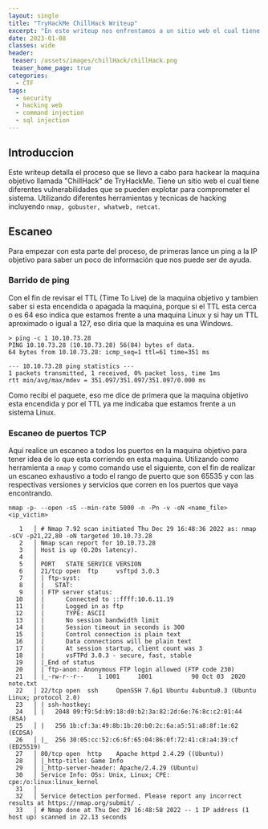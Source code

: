 ```yaml
---
layout: single
title: "TryHackMe ChillHack Writeup"
excerpt: "En este writeup nos enfrentamos a un sitio web el cual tiene ejecucion remota de comandos y aprovechandonos de eso, obtenemos acceso al servidor donde esta alojado el sitio web."
date: 2023-01-08
classes: wide
header:
 teaser: /assets/images/chillHack/chillHack.png
 teaser_home_page: true
categories:
  - CTF
tags:
  - security
  - hacking web
  - command injection
  - sql injection
---
```




## Introduccion

Este writeup detalla el proceso que se llevo a cabo para hackear la maquina objetivo llamada "ChillHack" de TryHackMe. Tiene un sitio web el cual tiene diferentes vulnerabilidades que se pueden explotar para comprometer el sistema. Utilizando diferentes herramientas y tecnicas de hacking incluyendo `nmap, gobuster, whatweb, netcat`.

## Escaneo

Para empezar con esta parte del proceso, de primeras lance un ping a la IP objetivo para saber un poco de información que nos puede ser de ayuda.

### Barrido de ping

Con el fin de revisar el TTL (Time To Live) de la maquina objetivo y tambien saber si esta encendida o apagada la maquina, porque si el TTL esta cerca o es 64 eso indica que estamos frente a una maquina Linux y si hay un TTL aproximado o igual a 127, eso diria que la maquina es una Windows.

```
> ping -c 1 10.10.73.28
PING 10.10.73.28 (10.10.73.28) 56(84) bytes of data.
64 bytes from 10.10.73.28: icmp_seq=1 ttl=61 time=351 ms

--- 10.10.73.28 ping statistics ---
1 packets transmitted, 1 received, 0% packet loss, time 1ms
rtt min/avg/max/mdev = 351.097/351.097/351.097/0.000 ms
```

Como recibi el paquete, eso me dice de primera que la maquina objetivo esta encendida y por el TTL ya me indicaba que estamos frente a un sistema Linux.

### Escaneo de puertos TCP

Aqui realice un escaneo a todos los puertos en la maquina objetivo para tener idea de lo que esta corriendo en esta maquina. Utilizando como herramienta a `nmap` y como comando use el siguiente, con el fin de realizar un escaneo exhaustivo a todo el rango de puerto que son 65535 y con las respectivas versiones y servicios que corren en los puertos que vaya encontrando.

`nmap -p- --open -sS --min-rate 5000 -n -Pn -v -oN <name_file> <ip_victim>`

```
   1   │ # Nmap 7.92 scan initiated Thu Dec 29 16:48:36 2022 as: nmap -sCV -p21,22,80 -oN targeted 10.10.73.28
   2   │ Nmap scan report for 10.10.73.28
   3   │ Host is up (0.20s latency).
   4   │ 
   5   │ PORT   STATE SERVICE VERSION
   6   │ 21/tcp open  ftp     vsftpd 3.0.3
   7   │ | ftp-syst: 
   8   │ |   STAT: 
   9   │ | FTP server status:
  10   │ |      Connected to ::ffff:10.6.11.19
  11   │ |      Logged in as ftp
  12   │ |      TYPE: ASCII
  13   │ |      No session bandwidth limit
  14   │ |      Session timeout in seconds is 300
  15   │ |      Control connection is plain text
  16   │ |      Data connections will be plain text
  17   │ |      At session startup, client count was 3
  18   │ |      vsFTPd 3.0.3 - secure, fast, stable
  19   │ |_End of status
  20   │ | ftp-anon: Anonymous FTP login allowed (FTP code 230)
  21   │ |_-rw-r--r--    1 1001     1001           90 Oct 03  2020 note.txt
  22   │ 22/tcp open  ssh     OpenSSH 7.6p1 Ubuntu 4ubuntu0.3 (Ubuntu Linux; protocol 2.0)
  23   │ | ssh-hostkey: 
  24   │ |   2048 09:f9:5d:b9:18:d0:b2:3a:82:2d:6e:76:8c:c2:01:44 (RSA)
  25   │ |   256 1b:cf:3a:49:8b:1b:20:b0:2c:6a:a5:51:a8:8f:1e:62 (ECDSA)
  26   │ |_  256 30:05:cc:52:c6:6f:65:04:86:0f:72:41:c8:a4:39:cf (ED25519)
  27   │ 80/tcp open  http    Apache httpd 2.4.29 ((Ubuntu))
  28   │ |_http-title: Game Info
  29   │ |_http-server-header: Apache/2.4.29 (Ubuntu)
  30   │ Service Info: OSs: Unix, Linux; CPE: cpe:/o:linux:linux_kernel
  31   │ 
  32   │ Service detection performed. Please report any incorrect results at https://nmap.org/submit/ .
  33   │ # Nmap done at Thu Dec 29 16:48:58 2022 -- 1 IP address (1 host up) scanned in 22.13 seconds
```
